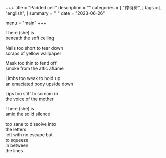 +++
title = "Padded cell"
description = ""
categories = [
    "停诗房",
]
tags = [
    "english",
]
summary = " "
date = "2023-06-26"

menu = "main"
+++

There (she) is
<br>
beneath the soft ceiling

Nails too short to tear down 
<br>
scraps of yellow wallpaper

Mask too thin to fend off
<br> 
smoke from the attic aflame

Limbs too weak to hold up 
<br>
an emaciated body upside down

Lips too stiff to scream in 
<br>
the voice of the mother

There (she) is
<br>
amid the solid silence

too sane to dissolve into
<br>
the letters
<br>
left with no escape but
<br>
to squeeze
<br>
in between 
<br>
the lines